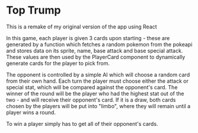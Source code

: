 # Top Trump

This is a remake of my original version of the app using React

In this game, each player is given 3 cards upon starting - these are generated by a function
which fetches a random pokemon from the pokeapi and stores data on its sprite, name, base
attack and base special attack. These values are then used by the PlayerCard component
to dynamically generate cards for the player to pick from.

The opponent is controlled by a simple AI which will choose a random card from their own hand. Each turn the player must choose either the attack or special stat, which will be compared against the opponent's card. The winner of the round will be the player who had
the highest stat out of the two - and will receive their opponent's card. If it is a draw,
both cards chosen by the players will be put into "limbo", where they will remain until
a player wins a round.

To win a player simply has to get all of their opponent's cards.
